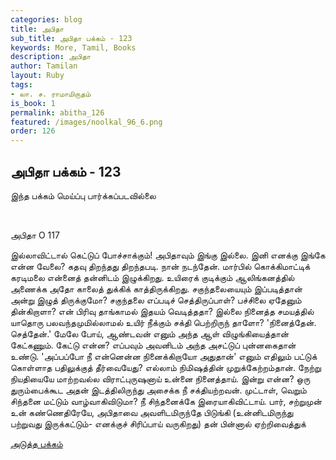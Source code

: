 ```yaml
---
categories: blog
title: அபிதா
sub_title: அபிதா பக்கம் - 123
keywords: More, Tamil, Books
description: அபிதா
author: Tamilan
layout: Ruby
tags:
- லா. ச. ராமாமிருதம்
is_book: 1
permalink: abitha_126
featured: /images/noolkal_96_6.png
order: 126
---
```

## அபிதா பக்கம் - 123

இந்த பக்கம் மெய்ப்பு பார்க்கப்படவில்லை

﻿

அபிதா O 117

இல்லாவிட்டால் கெட்டுப் போச்சாக்கும்! அபிதாவும் இங்கு இல்லை. இனி எனக்கு இங்கே என்ன வேலை? கதவு திறந்தது திறந்தபடி. நான் நடந்தேன். மார்பில் கொக்கிமாட்டிக் கரடிமலை என்னைத் தன்னிடம் இழுக்கிறது. உயிரைக் குடிக்கும் ஆலிங்கனத்தில் அணைக்க அதோ காலைத் துக்கிக் காத்திருக்கிறது. சகுந்தலையையும் இப்படித்தான் அன்று இழுத் திருக்குமோ? சகுந்தலை எப்படிச் செத்திருப்பாள்? பச்சிலை ஏதேனும் தின்கிறாளா? என் பிரிவு தாங்காமல் இதயம் வெடித்ததா? இல்லை நினைத்த சமயத்தில் யாதொரு பலவந்தமுமில்லாமல் உயிர் நீக்கும் சக்தி பெற்றிருந் தாளோ? 'நினைத்தேன். செத்தேன்.' மேலே போய், ஆண்டவன் எனும் அந்த ஆள் விழுங்கியைத்தான் கேட்கணும். கேட்டு என்ன? எப்பவும் அவனிடம் அந்த அசட்டுப் புன்னகைதான் உண்டு. 'அப்பப்போ நீ என்னென்ன நினைக்கிறாயோ அதுதான்' எனும் எதிலும் பட்டுக் கொள்ளாத பதிலுக்குத் தீர்வையேது? எல்லாம் நிமிஷத்தின் முறுக்கேற்றம்தான். நேற்று நியதியையே மாற்றவல்ல விராட்புருஷனாய் உன்னை நினைத்தாய். இன்று என்ன? ஒரு துரும்பைக்கூட அதன் இடத்திலிருந்து அசைக்க நீ சக்தியற்றவன். முட்டாள், வெறும் சிந்தனை மட்டும் வாழ்வாகிவிடுமா? நீ சிந்தனைக்கே இரையாகிவிட்டாய். பார், சற்றுமுன் உன் கண்ணெதிரேயே, அபிதாவை அவளிடமிருந்தே பிடுங்கி (உன்னிடமிருந்து பற்றுவது இருக்கட்டும்- எனக்குச் சிரிப்பாய் வருகிறது) தன் பின்னால் ஏற்றிவைத்துக்

[அடுத்த பக்கம்](abitha_127)